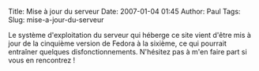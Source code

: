 Title: Mise à jour du serveur
Date: 2007-01-04 01:45
Author: Paul
Tags: 
Slug: mise-a-jour-du-serveur

Le système d'exploitation du serveur qui héberge ce site vient d'être
mis à jour de la cinquième version de Fedora à la sixième, ce qui
pourrait entraîner quelques disfonctionnements. N'hésitez pas à m'en
faire part si vous en rencontrez !

